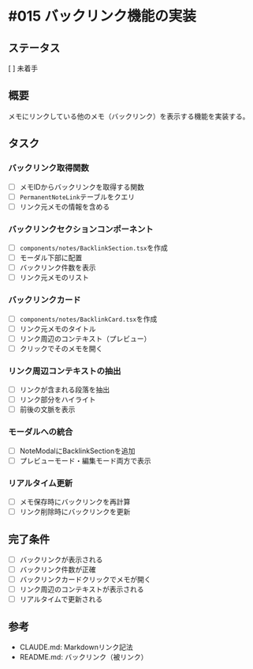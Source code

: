 # #015 バックリンク機能の実装

## ステータス
[ ] 未着手

## 概要
メモにリンクしている他のメモ（バックリンク）を表示する機能を実装する。

## タスク

### バックリンク取得関数
- [ ] メモIDからバックリンクを取得する関数
- [ ] `PermanentNoteLink`テーブルをクエリ
- [ ] リンク元メモの情報を含める

### バックリンクセクションコンポーネント
- [ ] `components/notes/BacklinkSection.tsx`を作成
- [ ] モーダル下部に配置
- [ ] バックリンク件数を表示
- [ ] リンク元メモのリスト

### バックリンクカード
- [ ] `components/notes/BacklinkCard.tsx`を作成
- [ ] リンク元メモのタイトル
- [ ] リンク周辺のコンテキスト（プレビュー）
- [ ] クリックでそのメモを開く

### リンク周辺コンテキストの抽出
- [ ] リンクが含まれる段落を抽出
- [ ] リンク部分をハイライト
- [ ] 前後の文脈を表示

### モーダルへの統合
- [ ] NoteModalにBacklinkSectionを追加
- [ ] プレビューモード・編集モード両方で表示

### リアルタイム更新
- [ ] メモ保存時にバックリンクを再計算
- [ ] リンク削除時にバックリンクを更新

## 完了条件
- [ ] バックリンクが表示される
- [ ] バックリンク件数が正確
- [ ] バックリンクカードクリックでメモが開く
- [ ] リンク周辺のコンテキストが表示される
- [ ] リアルタイムで更新される

## 参考
- CLAUDE.md: Markdownリンク記法
- README.md: バックリンク（被リンク）

